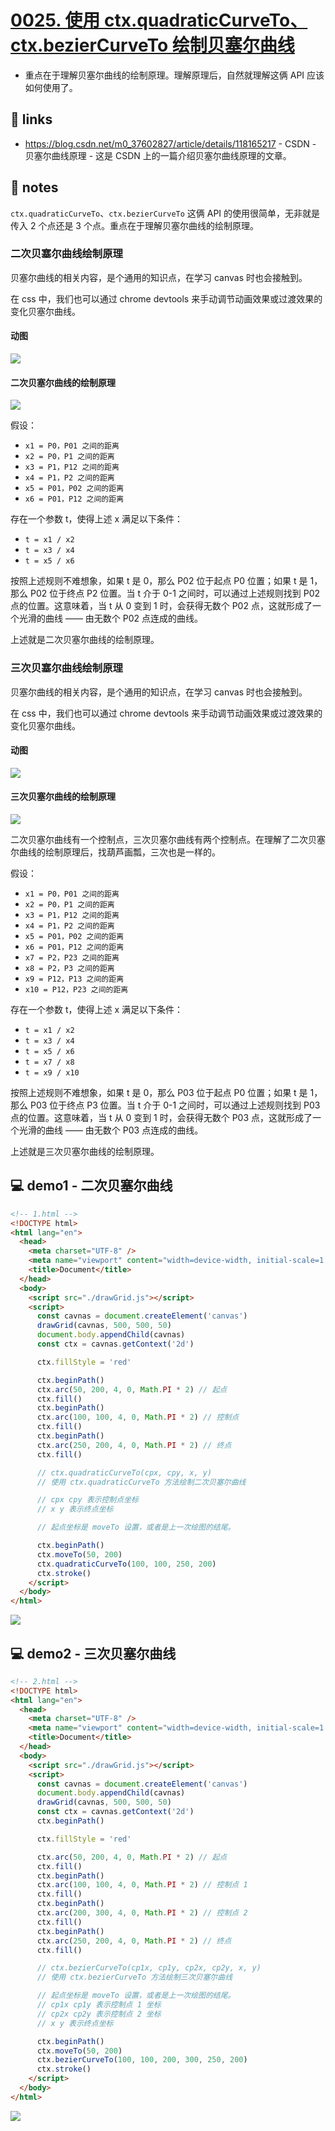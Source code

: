 # [0025. 使用 ctx.quadraticCurveTo、ctx.bezierCurveTo 绘制贝塞尔曲线](https://github.com/Tdahuyou/canvas/tree/main/0025.%20%E4%BD%BF%E7%94%A8%20ctx.quadraticCurveTo%E3%80%81ctx.bezierCurveTo%20%E7%BB%98%E5%88%B6%E8%B4%9D%E5%A1%9E%E5%B0%94%E6%9B%B2%E7%BA%BF)

- 重点在于理解贝塞尔曲线的绘制原理。理解原理后，自然就理解这俩 API 应该如何使用了。

## 🔗 links

- https://blog.csdn.net/m0_37602827/article/details/118165217 - CSDN - 贝塞尔曲线原理 - 这是 CSDN 上的一篇介绍贝塞尔曲线原理的文章。

## 📒 notes

`ctx.quadraticCurveTo`、`ctx.bezierCurveTo` 这俩 API 的使用很简单，无非就是传入 2 个点还是 3 个点。重点在于理解贝塞尔曲线的绘制原理。

### 二次贝塞尔曲线绘制原理

贝塞尔曲线的相关内容，是个通用的知识点，在学习 canvas 时也会接触到。

在 css 中，我们也可以通过 chrome devtools 来手动调节动画效果或过渡效果的变化贝塞尔曲线。

#### 动图

![](md-imgs/二阶贝塞尔曲线.gif)

#### 二次贝塞尔曲线的绘制原理

![](md-imgs/2024-10-04-10-50-27.png)

假设：
- `x1 = P0，P01 之间的距离`
- `x2 = P0，P1 之间的距离`
- `x3 = P1，P12 之间的距离`
- `x4 = P1，P2 之间的距离`
- `x5 = P01，P02 之间的距离`
- `x6 = P01，P12 之间的距离`

存在一个参数 t，使得上述 x 满足以下条件：
- `t = x1 / x2`
- `t = x3 / x4`
- `t = x5 / x6`

按照上述规则不难想象，如果 t 是 0，那么 P02 位于起点 P0 位置；如果 t 是 1，那么 P02 位于终点 P2 位置。当 t 介于 0-1 之间时，可以通过上述规则找到 P02 点的位置。这意味着，当 t 从 0 变到 1 时，会获得无数个 P02 点，这就形成了一个光滑的曲线 —— 由无数个 P02 点连成的曲线。

上述就是二次贝塞尔曲线的绘制原理。

### 三次贝塞尔曲线绘制原理

贝塞尔曲线的相关内容，是个通用的知识点，在学习 canvas 时也会接触到。

在 css 中，我们也可以通过 chrome devtools 来手动调节动画效果或过渡效果的变化贝塞尔曲线。

#### 动图

![](md-imgs/三阶贝塞尔曲线.gif)

#### 三次贝塞尔曲线的绘制原理

![](md-imgs/2024-10-04-10-52-06.png)

二次贝塞尔曲线有一个控制点，三次贝塞尔曲线有两个控制点。在理解了二次贝塞尔曲线的绘制原理后，找葫芦画瓢，三次也是一样的。

假设：
- `x1 = P0，P01 之间的距离`
- `x2 = P0，P1 之间的距离`
- `x3 = P1，P12 之间的距离`
- `x4 = P1，P2 之间的距离`
- `x5 = P01，P02 之间的距离`
- `x6 = P01，P12 之间的距离`
- `x7 = P2，P23 之间的距离`
- `x8 = P2，P3 之间的距离`
- `x9 = P12，P13 之间的距离`
- `x10 = P12，P23 之间的距离`

存在一个参数 t，使得上述 x 满足以下条件：
- `t = x1 / x2`
- `t = x3 / x4`
- `t = x5 / x6`
- `t = x7 / x8`
- `t = x9 / x10`

按照上述规则不难想象，如果 t 是 0，那么 P03 位于起点 P0 位置；如果 t 是 1，那么 P03 位于终点 P3 位置。当 t 介于 0-1 之间时，可以通过上述规则找到 P03 点的位置。这意味着，当 t 从 0 变到 1 时，会获得无数个 P03 点，这就形成了一个光滑的曲线 —— 由无数个 P03 点连成的曲线。

上述就是三次贝塞尔曲线的绘制原理。

## 💻 demo1 - 二次贝塞尔曲线

```html
<!-- 1.html -->
<!DOCTYPE html>
<html lang="en">
  <head>
    <meta charset="UTF-8" />
    <meta name="viewport" content="width=device-width, initial-scale=1.0" />
    <title>Document</title>
  </head>
  <body>
    <script src="./drawGrid.js"></script>
    <script>
      const cavnas = document.createElement('canvas')
      drawGrid(cavnas, 500, 500, 50)
      document.body.appendChild(cavnas)
      const ctx = cavnas.getContext('2d')

      ctx.fillStyle = 'red'

      ctx.beginPath()
      ctx.arc(50, 200, 4, 0, Math.PI * 2) // 起点
      ctx.fill()
      ctx.beginPath()
      ctx.arc(100, 100, 4, 0, Math.PI * 2) // 控制点
      ctx.fill()
      ctx.beginPath()
      ctx.arc(250, 200, 4, 0, Math.PI * 2) // 终点
      ctx.fill()

      // ctx.quadraticCurveTo(cpx, cpy, x, y)
      // 使用 ctx.quadraticCurveTo 方法绘制二次贝塞尔曲线

      // cpx cpy 表示控制点坐标
      // x y 表示终点坐标

      // 起点坐标是 moveTo 设置，或者是上一次绘图的结尾。

      ctx.beginPath()
      ctx.moveTo(50, 200)
      ctx.quadraticCurveTo(100, 100, 250, 200)
      ctx.stroke()
    </script>
  </body>
</html>
```

![](md-imgs/2024-10-04-10-53-14.png)

## 💻 demo2 - 三次贝塞尔曲线

```html
<!-- 2.html -->
<!DOCTYPE html>
<html lang="en">
  <head>
    <meta charset="UTF-8" />
    <meta name="viewport" content="width=device-width, initial-scale=1.0" />
    <title>Document</title>
  </head>
  <body>
    <script src="./drawGrid.js"></script>
    <script>
      const cavnas = document.createElement('canvas')
      document.body.appendChild(cavnas)
      drawGrid(cavnas, 500, 500, 50)
      const ctx = cavnas.getContext('2d')
      ctx.beginPath()

      ctx.fillStyle = 'red'

      ctx.arc(50, 200, 4, 0, Math.PI * 2) // 起点
      ctx.fill()
      ctx.beginPath()
      ctx.arc(100, 100, 4, 0, Math.PI * 2) // 控制点 1
      ctx.fill()
      ctx.beginPath()
      ctx.arc(200, 300, 4, 0, Math.PI * 2) // 控制点 2
      ctx.fill()
      ctx.beginPath()
      ctx.arc(250, 200, 4, 0, Math.PI * 2) // 终点
      ctx.fill()

      // ctx.bezierCurveTo(cp1x, cp1y, cp2x, cp2y, x, y)
      // 使用 ctx.bezierCurveTo 方法绘制三次贝塞尔曲线

      // 起点坐标是 moveTo 设置，或者是上一次绘图的结尾。
      // cp1x cp1y 表示控制点 1 坐标
      // cp2x cp2y 表示控制点 2 坐标
      // x y 表示终点坐标

      ctx.beginPath()
      ctx.moveTo(50, 200)
      ctx.bezierCurveTo(100, 100, 200, 300, 250, 200)
      ctx.stroke()
    </script>
  </body>
</html>
```

![](md-imgs/2024-10-04-10-53-26.png)
